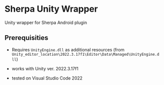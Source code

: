 # Sherpa Unity Wrapper
Unity wrapper for Sherpa Android plugin

## Prerequisities
- Requires `UnityEngine.dll` as additional resources (from `Unity_editor_location\2022.3.17f1\Editor\Data\Managed\UnityEngine.dll`)

- works with Unity ver. 2022.3.17f1

- tested on Visual Studio Code 2022